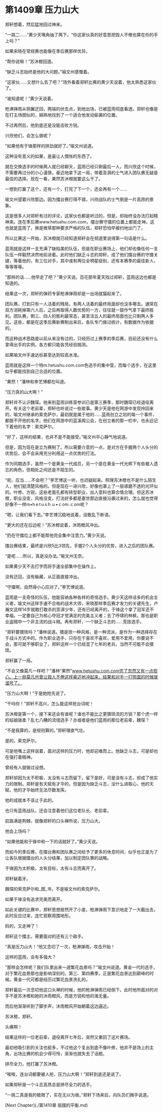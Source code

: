# 第1409章 压力山大

郑轩想着，然后猛地回过神来。

“一挑二……”黄少天嘴角抽了两下，“你这家伙真的好意思把毁人不倦也算在你的手上吗？”

如果宋晓在常规赛也能像在季后赛那样优异。

“帮你说嘛！”苏沐橙回道。

“缺乏斗志始终是他的大问题。”喻文州感慨着。

“这家伙……又想什么去了吧？”场外看着郑轩比赛的黄少天说着，他太熟悉这家伙了。

“谁知道呢！”黄少天说着。

枪淋弹雨从侧翼迂回，两端的伏击点，到他出场，已被蓝雨彻底看透。郑轩也像是在打主场图似的，娴熟地找到了一个适合他发动偷袭的位置。

不过再然后，他到底还是没能击败方锐。

兴欣他们，会怎么做呢？

“如果他有于锋那样的拼劲就好了。”喻文州说道。

这种没有意义的如果，是最让人惆怅的东西了。

就在交换选手的时候两人就已经聊天，蓝雨已经只剩最后一人，而兴欣这个时候，不需要再过分的小心谨慎，豪迈地拿下这一局，带着澎湃的士气进入团队赛无疑是最佳的选择。现在一看，果然苏沐橙就要这么干了。

一想到打赢了这个，还有一个，打完了下一个，还会再有一个……

喻文州望着兴欣那边。因为擂台赛打得不错，兴欣战队的士气倒是一片高昂的景象。

这是很多人对郑轩有过的评论，这家伙也都是听过的，但是，却始终没办法打起精神来。连在季后赛www.hetushu.com.com，擂台赛守擂的位置上都能走神。这也就是蓝雨了，换是微草那种要求严格的队伍，郑轩恐怕早被扫地出门了。

所以比赛这一开始，苏沐橙就已经知道郑轩会在频道里说得第一句话是什么。

蓝雨就是这样一支充满了缺陷美的队伍，但是在职业赛场上，他们却也像任何一支队伍一样毅然决然地前进着。此时他们缺乏斗志的郑轩，成了他们擂台赛的守擂关键，等着他的，有三位对手，其中或有两位全明星级别，还有本赛季的最佳新人，等等等等。

“那样的话……他早走了吧？”黄少天说。百花那年夏天找过郑轩，蓝雨这边也都是知道的。

结果这一次，郑轩的弹药专家枪淋弹雨却是一出场就猫起来了。

团队赛，打到只有一人活着的残局，有两人活着的最终局面却也没多哪去。通常在双方消耗掉第六人后，之后再取得人数优势的一方，往往就一鼓作气拿下最终胜利。团队赛，剩三、四人的胜利最常态，甚至活五人的最终局面也比只剩两人多见。这些，都是在这季后赛新赛制出来后，各队专门做过统计，有数据作为依据的。

而这种战术思路是以前从来没有过的，只经历过上赛季的季后赛，目前还没有什么拿得出手的实例。各方都只能各凭经验揣测。

如果喻文州手速达标甚至达到较高水准。

蓝雨就是这样一个特m.hetushu.com.com色选手的集中营，而每个选手，在这里似乎都能找到自己合适的位置。

“果然！”潘林和李艺博都在叫道。

“压力真的山大啊！”

郑轩并不认识魏琛。他来到蓝雨训练营参训已是第三赛季，那时魏琛已经退役离开。有关这个老前辈，郑轩也听说过一些故事。黄少天是他在网游中发现拎回来的，喻文州继承的索克萨尔，最初就是属于他的……蓝雨创立之初的每一个事件，都脱不开他的名字。他们在网游中的蓝溪阁公会，在创立者的那一栏中，也永远记下着他的名字：索克萨尔。

“好了，这样的结果，也并不是不能接受。”喻文州平心静气地说道。

但是，因为现在是立为赛制了。所以需要介意的一点，是对方在手握两个人头分的优势后，会不会采用充分利用这一点优势的打法。

作为同期选手，虽然一个是黄金一代成员，另一个是在黄金一代光辉下有些被人遗忘的角色，但相处之间还是不陌生的。

“呃，应当……不会吧？”李艺博这一听，也迟疑起来。照理苏沐橙也不是什么陌生人，他们挺清楚风格的。但是现在一进兴欣，好像也罩上了一层琢磨不透的光环似的。叶修、方锐，这些老面孔都有转型职业，出人意料也算合情合理。但这苏沐橙，职业没变，风格没变，打法好多都是嘉世那边直接沿袭过来的，怎么就也觉得好像不一样m•hｅtｕsｈｕ•ｃom.ｃom呢？

“嗯，让我们看下去。”李艺博沉稳地说着，没敢乱下断语。

“更大的还在后边呢！”苏沐橙说着，沐雨橙风冲出。

“扔在守擂位上都不能帮他完全集中注意力。”黄少天说。

擂台赛结束，最终是兴欣5比3领先，手握2个人头分的优势，进入之后的团队赛。

“是呢……所以，真是没办法。”喻文州无奈。

如果黄少天不去打字而将手速全部集中在操作上。

没有迂回，没有躲藏，从正面直接冲出。

“守擂啊，自然得小心应对了。”李艺博说道。

蓝雨是一支奇怪的队伍，他能容纳各种各样的奇怪选手。黄少天这样话多的机会主义者，喻文州这样手速不合格的战术大师，宋晓那样季后赛才发力的关键先生，卢瀚文这样14岁就敢打敢杀的澎湃少年，还有已经离开的，于锋这个拿了冠军还不幸福，一定要自己为核心夺冠才觉满足的完美主义者；去了呼啸的林枫，那也是职业盗贼中一个非主流的战斗贼。再有郑轩，一个缺乏斗志的……竞技选手。

“郑轩要猥琐吗？”潘林说道。猥是琐一种风格，是一种流派，是作为一种选择存在于战斗方式中的。作为职业选手，只存在于喜欢不喜欢，爱用不爱用，你要说不会，那可就不够职业了。郑轩这样一个已经混了七年的老兵，当然不可能不会猥琐。

郑轩赢了一局。

“不会又像莫凡一样吧？”潘林“果然”www.hetushu.com.com完了忽然又有一点担心。上一局莫凡也曾让毁人不倦这样豪迈地冲起来，结果和对手一打照面的时候就溜号了。

“压力山大啊！”于是她抢先说了。

“干吗你！”郑轩不高兴，怎么能这样抢台词呢！

苏沐橙是第一个，接下来还会有谁呢？谁也不能比之更猥琐流的方锐？那个虎一样的姑娘唐柔？乱七八糟的流氓选手？亦或者是他们蓝雨的那位老前辈，魏琛？

“不是我算的，是规则算的。”郑轩理直气壮。

是的，索克萨尔。

可是他嘴上这样说着，面对这样的压力时，他却迎难而上。他缺乏斗志，可是却也在强打着精神。

曾经有人就做过设想。

郑轩却因为太不积极，太没有斗志而留下。留下是好，可是没有斗志，却成了他实力的限制。郑轩是有天赋有才华的，但是因为缺乏斗志，没什么进取心，他的天赋，他的才华始终无法尽数发挥。

他的成就本不该止于此的。

也只有蓝雨战队，还会注意着他们这位老队长、老前辈。

前路满是荆棘，就像郑轩的口头禅所说，压力山大。

他会上场吗？

“如果他能和于锋中和一下的话就好了。”黄少天说。

而如今的季后赛，在擂台赛和团队赛之间给予了更多的休息时间，似乎也正是为了让各队根据擂台的人头分结果，加以制定团队赛的战略。

于锋因为太积极，太有目标，太有斗志而离开了。

郑轩龇着牙。

魏琛的索克萨尔和_图_书，不是喻文州的索克萨尔。

如果于锋没有追求完美而离开。

如此关键的比赛中，郑轩思想居然开了小差，枪淋弹雨下意识地走了一大截出去，此时反应过来，连忙观察周围地形。

妈的，又走神了！

郑轩这个擂主，需要面对的还有三个敌手。

“真是压力山大！”他又念叨了一次，枪淋弹雨，攻击开始！

这样的蓝雨，会有多强大？

“那样会怎样呢？我们队里出来一道繁花血景吗？”喻文州说道。黄金一代的选手，对于繁花血景那也是影响深刻的。第三、第四赛季，正是繁花血景达到巅峰的时候。黄金一代可都是经历过繁花血景洗礼的。

郑轩最后一次念叨他这口头禅的时候，他的枪淋弹雨已经倒下。此时他所面对的对手不是苏沐橙和她的沐雨橙风，而是方锐和他的海无量。

而后他渐渐听到了脚步声，沐雨橙风开始朝着这边逼近。

苏沐橙，郑轩。

头痛啊！

结果这样的一位老前辈，退役离开七年后，突然又重回了这片赛场。

最初他吸引到的关注也挺多，不过他这个复出到底不像叶修，他并不是场上的主角，出场比赛的机会少得可怜，渐渐也就失去了话题。

拼尽全力，他打赢了苏沐橙。

“唉唉，连台词都要被人抢，压力山大啊！”郑轩到底还是说了。

如果郑轩是一个斗志高昂总是拼尽全力的选手。

“一挑二真是我的极限了，实在无以为继。”郑轩下场来后，向队员们摊手说道。



[Next Chapter](./第1410章 摇摆的平衡.md)